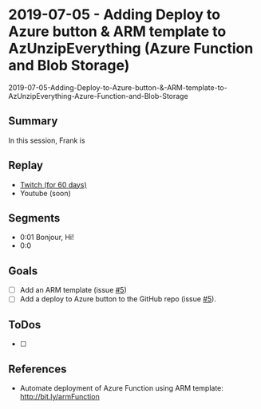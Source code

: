 
# 2019-07-05 - Adding Deploy to Azure button & ARM template to AzUnzipEverything (Azure Function and Blob Storage)

2019-07-05-Adding-Deploy-to-Azure-button-&-ARM-template-to-AzUnzipEverything-Azure-Function-and-Blob-Storage

Summary
-------

In this session, Frank is 

Replay
------

- [Twitch (for 60 days)](https://www.twitch.tv/videos/)
- Youtube (soon)


Segments
--------

- 0:01 Bonjour, Hi!
- 0:0


Goals
-----

- [ ] Add an ARM template (issue [#5](https://github.com/FBoucher/AzUnzipEverything/issues/5))
- [ ] Add a deploy to Azure button to the GitHub repo (issue [#5](https://github.com/FBoucher/AzUnzipEverything/issues/5)).

ToDos
-----
- [ ] 


References
----------

- Automate deployment of Azure Function using ARM template: http://bit.ly/armFunction


